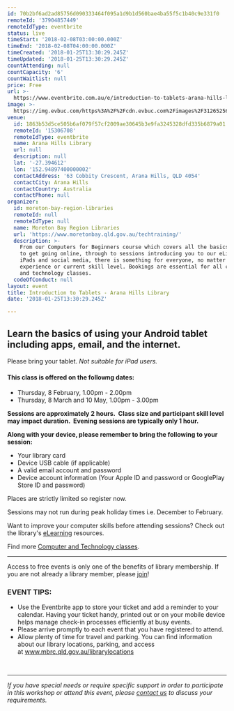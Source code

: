 ```yaml
---
id: 70b2bf6ad2ad85756d090333464f095a1d9b1d560bae4ba55f5c1b40c9e331f0
remoteId: '37904857449'
remoteIdType: eventbrite
status: live
timeStart: '2018-02-08T03:00:00.000Z'
timeEnd: '2018-02-08T04:00:00.000Z'
timeCreated: '2018-01-25T13:30:29.245Z'
timeUpdated: '2018-01-25T13:30:29.245Z'
countAttending: null
countCapacity: '6'
countWaitlist: null
price: Free
url: >-
  https://www.eventbrite.com.au/e/introduction-to-tablets-arana-hills-library-tickets-37904857449?aff=ebapi
image: >-
  https://img.evbuc.com/https%3A%2F%2Fcdn.evbuc.com%2Fimages%2F31265256%2F175653860817%2F1%2Foriginal.jpg?s=a2275c14801df656002a4bc0c0b062f1
venue:
  id: 1863b53d5ce505b6af079f57cf2009ae30645b3e9fa3245328dfd335b6879a01
  remoteId: '15306708'
  remoteIdType: eventbrite
  name: Arana Hills Library
  url: null
  description: null
  lat: '-27.394612'
  lon: '152.94897400000002'
  contactAddress: '63 Cobbity Crescent, Arana Hills, QLD 4054'
  contactCity: Arana Hills
  contactCountry: Australia
  contactPhone: null
organizer:
  id: moreton-bay-region-libraries
  remoteId: null
  remoteIdType: null
  name: Moreton Bay Region Libraries
  url: 'https://www.moretonbay.qld.gov.au/techtraining/'
  description: >-
    From our Computers for Beginners course which covers all the basics you need
    to get going online, through to sessions introducing you to our eLibrary,
    iPads and social media, there is something for everyone, no matter your past
    experience or current skill level. Bookings are essential for all computer
    and technology classes.
  codeOfConduct: null
layout: event
title: Introduction to Tablets - Arana Hills Library
date: '2018-01-25T13:30:29.245Z'

---
```

<H2>Learn the basics of using your Android tablet including apps, email, and the internet.</H2>
<P><SPAN>Please bring your tablet. <EM>Not suitable for iPad users.</EM></SPAN></P>
<H4><STRONG><SPAN></SPAN></STRONG>This class is offered on the followng dates:</H4>
<UL>
<LI>Thursday, 8 February, 1.00pm - 2.00pm</LI>
<LI>Thursday, 8 March and 10 May, 1.00pm - 3.00pm</LI>
</UL>
<P CLASS="MsoNormal"><STRONG>Sessions are approximately 2 hours.  Class size and participant skill level may impact duration.  Evening sessions are typically only 1 hour.</STRONG></P>
<P><STRONG>Along with your device, please remember to bring the following to your session:</STRONG></P>
<UL>
<LI>Your library card</LI>
<LI>Device USB cable (if applicable)</LI>
<LI>A valid email account and password</LI>
<LI>Device account information (Your Apple ID and password or GooglePlay Store ID and password)</LI>
</UL>
<P CLASS="MsoNormal"><SPAN>Places are strictly limited so register now.</SPAN></P>
<P CLASS="MsoNormal"><SPAN>Sessions may not run during peak holiday times i.e. December to February.</SPAN></P>
<P CLASS="MsoNormal"><SPAN>Want to improve your computer skills before attending sessions? Check out the library's </SPAN><A HREF="https://www.moretonbay.qld.gov.au/libraries/eresources/learn/" TARGET="_blank" TITLE="Learn Online" REL="noreferrer noopener nofollow noopener noreferrer nofollow"><SPAN>eLearning</SPAN></A><SPAN> resources. </SPAN></P>
<P CLASS="MsoNormal"><SPAN>Find more </SPAN><A HREF="https://www.moretonbay.qld.gov.au/techtraining/" TARGET="_blank" REL="noreferrer noopener nofollow noopener noreferrer nofollow"><SPAN>Computer and Technology classes</SPAN></A><SPAN>.</SPAN><SPAN></SPAN></P>
<HR>
<P><SPAN>Access to free events is only one of the benefits of library membership. If you are not already a library member, please </SPAN><A HREF="https://www.moretonbay.qld.gov.au/libraries/join" TARGET="_blank" REL="noreferrer noopener nofollow noopener noreferrer nofollow"><SPAN>join</SPAN></A><SPAN>!</SPAN></P>
<H3><SPAN>EVENT TIPS:</SPAN></H3>
<UL>
<LI CLASS="MsoNormal"><SPAN>Use the Eventbrite app to store your ticket and add a reminder to your calendar. Having your ticket handy, printed out or on your mobile device helps manage check-in processes efficiently at busy events.</SPAN></LI>
<LI CLASS="MsoNormal"><SPAN>Please arrive promptly to each event that you have registered to attend.</SPAN></LI>
<LI CLASS="MsoNormal"><SPAN>Allow plenty of time for travel and parking. You can find information about our library locations, parking, and access at </SPAN><SPAN><A HREF="http://www.moretonbay.qld.gov.au/librarylocations" TARGET="_blank" REL="noreferrer noopener nofollow noopener noreferrer nofollow"><SPAN>www.mbrc.qld.gov.au/librarylocations</SPAN></A></SPAN><SPAN></SPAN></LI>
</UL>
<P CLASS="MsoNormal"><SPAN> </SPAN></P>
<DIV CLASS="MsoNormal"><HR></DIV>
<P><I><SPAN>If you have special needs or require specific support in order to participate in this workshop or attend this event, please </SPAN></I><A HREF="https://www.moretonbay.qld.gov.au/libraries/contact/" TARGET="_blank" REL="noreferrer noopener nofollow noopener noreferrer nofollow"><I><SPAN>contact us</SPAN></I></A><I><SPAN> to discuss your requirements.</SPAN></I><SPAN></SPAN></P>
